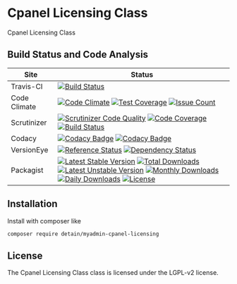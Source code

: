 # Cpanel Licensing Class

Cpanel Licensing Class

## Build Status and Code Analysis

Site          | Status
--------------|---------------------------
Travis-CI     | [![Build Status](https://travis-ci.org/detain/myadmin-cpanel-licensing.svg?branch=master)](https://travis-ci.org/detain/myadmin-cpanel-licensing)
Code Climate  | [![Code Climate](https://codeclimate.com/github/detain/myadmin-cpanel-licensing/badges/gpa.svg)](https://codeclimate.com/github/detain/myadmin-cpanel-licensing) [![Test Coverage](https://codeclimate.com/github/detain/myadmin-cpanel-licensing/badges/coverage.svg)](https://codeclimate.com/github/detain/myadmin-cpanel-licensing/coverage) [![Issue Count](https://codeclimate.com/github/detain/myadmin-cpanel-licensing/badges/issue_count.svg)](https://codeclimate.com/github/detain/myadmin-cpanel-licensing)
Scrutinizer   | [![Scrutinizer Code Quality](https://scrutinizer-ci.com/g/detain/myadmin-cpanel-licensing/badges/quality-score.png?b=master)](https://scrutinizer-ci.com/g/detain/myadmin-cpanel-licensing/?branch=master) [![Code Coverage](https://scrutinizer-ci.com/g/detain/myadmin-cpanel-licensing/badges/coverage.png?b=master)](https://scrutinizer-ci.com/g/detain/myadmin-cpanel-licensing/?branch=master) [![Build Status](https://scrutinizer-ci.com/g/detain/myadmin-cpanel-licensing/badges/build.png?b=master)](https://scrutinizer-ci.com/g/detain/myadmin-cpanel-licensing/build-status/master)
Codacy        | [![Codacy Badge](https://api.codacy.com/project/badge/Grade/226251fc068f4fd5b4b4ef9a40011d06)](https://www.codacy.com/app/detain/myadmin-cpanel-licensing) [![Codacy Badge](https://api.codacy.com/project/badge/Coverage/25fa74eb74c947bf969602fcfe87e349)](https://www.codacy.com/app/detain/myadmin-cpanel-licensing?utm_source=github.com&utm_medium=referral&utm_content=detain/myadmin-cpanel-licensing&utm_campaign=Badge_Coverage)
VersionEye    | [![Reference Status](https://www.versioneye.com/php/detain:myadmin-cpanel-licensing/reference_badge.svg?style=flat)](https://www.versioneye.com/php/detain:myadmin-cpanel-licensing/references) [![Dependency Status](https://www.versioneye.com/user/projects/592f7318bafc5500414dfd2a/badge.svg?style=flat-square)](https://www.versioneye.com/user/projects/592f7318bafc5500414dfd2a)
Packagist     | [![Latest Stable Version](https://poser.pugx.org/detain/myadmin-cpanel-licensing/version)](https://packagist.org/packages/detain/myadmin-cpanel-licensing) [![Total Downloads](https://poser.pugx.org/detain/myadmin-cpanel-licensing/downloads)](https://packagist.org/packages/detain/myadmin-cpanel-licensing) [![Latest Unstable Version](https://poser.pugx.org/detain/myadmin-cpanel-licensing/v/unstable)](//packagist.org/packages/detain/myadmin-cpanel-licensing) [![Monthly Downloads](https://poser.pugx.org/detain/myadmin-cpanel-licensing/d/monthly)](https://packagist.org/packages/detain/myadmin-cpanel-licensing) [![Daily Downloads](https://poser.pugx.org/detain/myadmin-cpanel-licensing/d/daily)](https://packagist.org/packages/detain/myadmin-cpanel-licensing) [![License](https://poser.pugx.org/detain/myadmin-cpanel-licensing/license)](https://packagist.org/packages/detain/myadmin-cpanel-licensing)


## Installation

Install with composer like

```sh
composer require detain/myadmin-cpanel-licensing
```

## License

The Cpanel Licensing Class class is licensed under the LGPL-v2 license.

